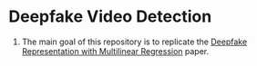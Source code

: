 # Deepfake Video Detection

1. The main goal of this repository is to replicate the [Deepfake Representation with Multilinear Regression](https://arxiv.org/abs/2108.06702) paper.